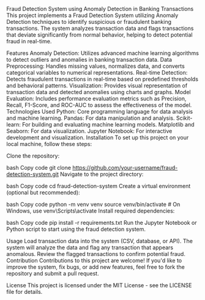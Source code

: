 Fraud Detection System using Anomaly Detection in Banking Transactions
This project implements a Fraud Detection System utilizing Anomaly Detection techniques to identify suspicious or fraudulent banking transactions. The system analyzes transaction data and flags transactions that deviate significantly from normal behavior, helping to detect potential fraud in real-time.

Features
Anomaly Detection: Utilizes advanced machine learning algorithms to detect outliers and anomalies in banking transaction data.
Data Preprocessing: Handles missing values, normalizes data, and converts categorical variables to numerical representations.
Real-time Detection: Detects fraudulent transactions in real-time based on predefined thresholds and behavioral patterns.
Visualization: Provides visual representation of transaction data and detected anomalies using charts and graphs.
Model Evaluation: Includes performance evaluation metrics such as Precision, Recall, F1-Score, and ROC-AUC to assess the effectiveness of the model.
Technologies Used
Python: Core programming language for data analysis and machine learning.
Pandas: For data manipulation and analysis.
Scikit-learn: For building and evaluating machine learning models.
Matplotlib and Seaborn: For data visualization.
Jupyter Notebook: For interactive development and visualization.
Installation
To set up this project on your local machine, follow these steps:

Clone the repository:

bash
Copy code
git clone https://github.com/your-username/fraud-detection-system.git
Navigate to the project directory:

bash
Copy code
cd fraud-detection-system
Create a virtual environment (optional but recommended):

bash
Copy code
python -m venv venv
source venv/bin/activate  # On Windows, use venv\Scripts\activate
Install required dependencies:

bash
Copy code
pip install -r requirements.txt
Run the Jupyter Notebook or Python script to start using the fraud detection system.

Usage
Load transaction data into the system (CSV, database, or API).
The system will analyze the data and flag any transaction that appears anomalous.
Review the flagged transactions to confirm potential fraud.
Contribution
Contributions to this project are welcome! If you'd like to improve the system, fix bugs, or add new features, feel free to fork the repository and submit a pull request.

License
This project is licensed under the MIT License - see the LICENSE file for details.
